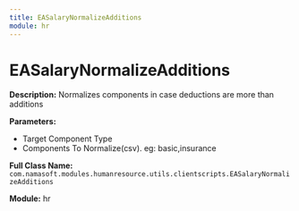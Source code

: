 ```yaml
---
title: EASalaryNormalizeAdditions
module: hr
---
```


# EASalaryNormalizeAdditions

**Description:** Normalizes components in case deductions are more than additions

**Parameters:**
- Target Component Type
- Components To Normalize(csv). eg: basic,insurance

**Full Class Name:** `com.namasoft.modules.humanresource.utils.clientscripts.EASalaryNormalizeAdditions`

**Module:** hr


